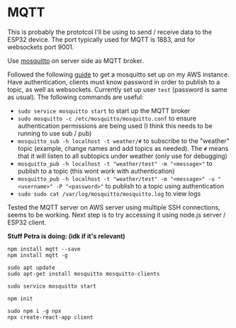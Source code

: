 MQTT
====
This is probably the prototcol I'll be using to send / receive data to the ESP32 device. The port typically used for MQTT is 1883, and for websockets port 9001.

Use [mosquitto](http://mosquitto.org/download/) on server side as MQTT broker.

Followed the following [guide](https://obrienlabs.net/how-to-setup-your-own-mqtt-broker/) to get a mosquitto set up on my AWS instance. Have authentication, clients must know password in order to publish to a topic, as well as websockets. Currently set up user `test` (password is same as usual). The following commands are useful:
- `sudo service mosquitto start` to start up the MQTT broker
- `sudo mosquitto -c /etc/mosquitto/mosquitto.conf` to ensure authentication permissions are being used (I think this needs to be running to use sub / pub)
- `mosquitto_sub -h localhost -t weather/#` to subscribe to the "weather" topic (example, change names and add topics as needed). The `#` means that it will listen to all subtopics under weather (only use for debugging)
- `mosquitto_pub -h localhost -t "weather/test" -m "<message>"` to publish to a topic (this wont work with authentication)
- `mosquitto_pub -h localhost -t "weather/test" -m "<message>" -u "<username>" -P "<password>"` to publish to a topic using authentication
- `sudo sudo cat /var/log/mosquitto/mosquitto.log` to view logs

Tested the MQTT server on AWS server using multiple SSH connections, seems to be working. Next step is to try accessing it using node.js server / ESP32 client.

**Stuff Petra is doing: (idk if it's relevant)**

```
npm install mqtt --save
npm install mqtt -g

sudo apt update
sudo apt-get install mosquitto mosquitto-clients

sudo service mosquitto start

npm init

sudo npm i -g npx
npx create-react-app client
```